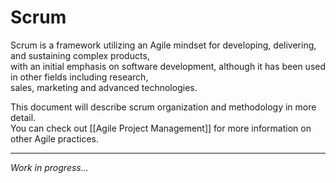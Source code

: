 # Scrum  
Scrum is a framework utilizing an Agile mindset for developing, delivering, and sustaining complex products,  
with an initial emphasis on software development, although it has been used in other fields including research,  
sales, marketing and advanced technologies.  
  
This document will describe scrum organization and methodology in more detail.  
You can check out [[Agile Project Management]] for more information on other Agile practices.  
  
---  
*Work in progress...*